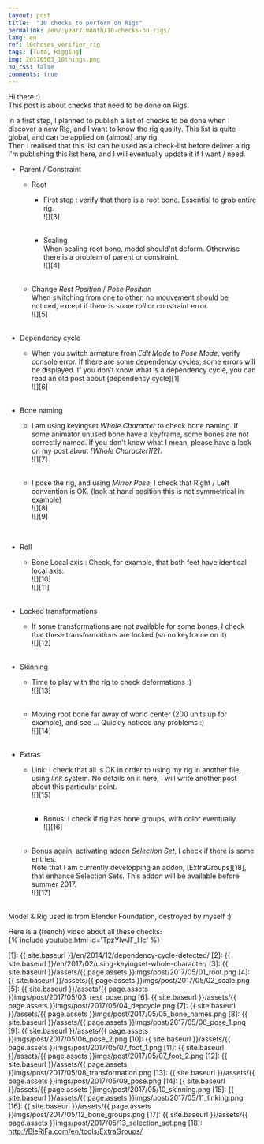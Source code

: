 ```yaml
---
layout: post
title:  "10 checks to perform on Rigs"
permalink: /en/:year/:month/10-checks-on-rigs/
lang: en
ref: 10choses_verifier_rig
tags: [Tuto, Rigging]
img: 20170503_10things.png
no_rss: false
comments: true
---
```


Hi there :)  
This post is about checks that need to be done on Rigs.  

In a first step, I planned to publish a list of checks to be done when I discover a new Rig, and I want to know the rig quality. This list is quite global, and can be applied on (almost) any rig.  
Then I realised that this list can be used as a check-list before deliver a rig. I'm publishing this list here, and I will eventually update it if I want / need.  

* Parent / Constraint
  * Root
    * First step : verify that there is a root bone. Essential to grab entire rig.  
    ![][3]  
		<br/>

    * Scaling  
    When scaling root bone, model should'nt deform. Otherwise there is a problem of parent or constraint.  
    ![][4]  
		<br/>

  * Change _Rest Position_ / _Pose Position_  
    When switching from one to other, no mouvement should be noticed, except if there is some _roll_ or constraint error.  
    ![][5]  
		<br/>

* Dependency cycle
  * When you switch armature from _Edit Mode_ to _Pose Mode_, verify console error. If there are some dependency cycles, some errors will be displayed. If you don't know what is a dependency cycle, you can read an old post about [dependency cycle][1]  
  ![][6]  
	<br/>

* Bone naming
  * I am using keyingset _Whole Character_ to check bone naming. If some animator unused bone have a keyframe, some bones are not correctly named. If you don't know what I mean, please have a look on my post about _[Whole Character][2]_.  
  ![][7]  
	<br/>   

  * I pose the rig, and using _Mirror Pose_, I check that Right / Left convention is OK. (look at hand position this is not symmetrical in example)  
  ![][8]<br/>	![][9]  
  <br/>

* Roll
  * Bone Local axis : Check, for example, that both feet have identical local axis.  
  ![][10]<br/>	![][11]  
	<br/>

* Locked transformations
  * If some transformations are not available for some bones, I check that these transformations are locked (so no keyframe on it)  
  ![][12]  
  <br/>

* Skinning
  * Time to play with the rig to check deformations :)  
	![][13]  
	<br/>

  * Moving root bone far away of world center (200 units up for example), and see ... Quickly noticed any problems :)  
	![][14]  
	<br/>

* Extras
  * Link: I check that all is OK in order to using my rig in another file, using _link_ system. No details on it here, I will write another post about this particular point.  
  ![][15]  
	<br/>

	*	Bonus: I check if rig has bone groups, with color eventually.  
	![][16]  
	<br/>

  * Bonus again, activating addon _Selection Set_, I check if there is some entries.  
	Note that I am currently developping an addon, [ExtraGroups][18], that enhance Selection Sets. This addon will be available before summer 2017.  
	![][17]  
	<br/>

Model & Rig used is from Blender Foundation, destroyed by myself :)

Here is a (french) video about all these checks:  
{% include youtube.html id='TpzYlwJF_Hc' %}


[1]: {{ site.baseurl }}/en/2014/12/dependency-cycle-detected/
[2]: {{ site.baseurl }}/en/2017/02/using-keyingset-whole-character/
[3]: {{ site.baseurl }}/assets/{{ page.assets }}imgs/post/2017/05/01_root.png
[4]: {{ site.baseurl }}/assets/{{ page.assets }}imgs/post/2017/05/02_scale.png
[5]: {{ site.baseurl }}/assets/{{ page.assets }}imgs/post/2017/05/03_rest_pose.png
[6]: {{ site.baseurl }}/assets/{{ page.assets }}imgs/post/2017/05/04_depcycle.png
[7]: {{ site.baseurl }}/assets/{{ page.assets }}imgs/post/2017/05/05_bone_names.png
[8]: {{ site.baseurl }}/assets/{{ page.assets }}imgs/post/2017/05/06_pose_1.png
[9]: {{ site.baseurl }}/assets/{{ page.assets }}imgs/post/2017/05/06_pose_2.png
[10]: {{ site.baseurl }}/assets/{{ page.assets }}imgs/post/2017/05/07_foot_1.png
[11]: {{ site.baseurl }}/assets/{{ page.assets }}imgs/post/2017/05/07_foot_2.png
[12]: {{ site.baseurl }}/assets/{{ page.assets }}imgs/post/2017/05/08_transformation.png
[13]: {{ site.baseurl }}/assets/{{ page.assets }}imgs/post/2017/05/09_pose.png
[14]: {{ site.baseurl }}/assets/{{ page.assets }}imgs/post/2017/05/10_skinning.png
[15]: {{ site.baseurl }}/assets/{{ page.assets }}imgs/post/2017/05/11_linking.png
[16]: {{ site.baseurl }}/assets/{{ page.assets }}imgs/post/2017/05/12_bone_groups.png
[17]: {{ site.baseurl }}/assets/{{ page.assets }}imgs/post/2017/05/13_selection_set.png
[18]: http://BleRiFa.com/en/tools/ExtraGroups/
